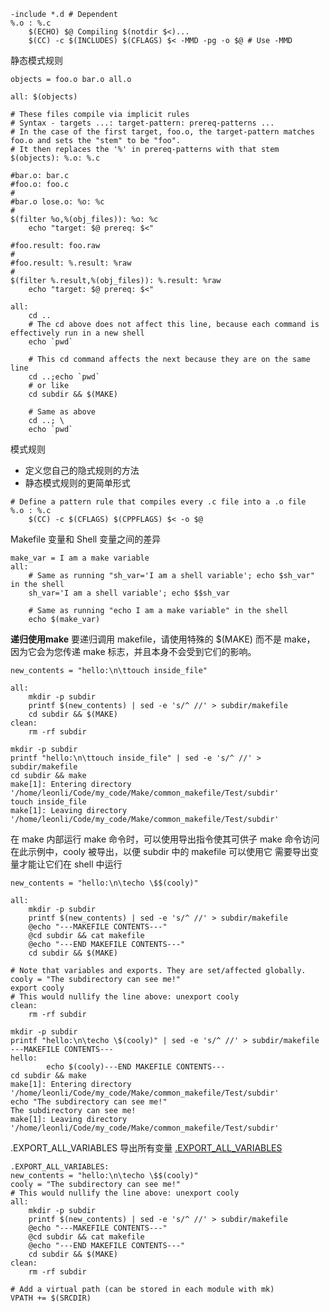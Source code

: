 ```shell
-include *.d # Dependent
%.o : %.c
	$(ECHO) $@ Compiling $(notdir $<)...
	$(CC) -c $(INCLUDES) $(CFLAGS) $< -MMD -pg -o $@ # Use -MMD 
```

静态模式规则
```shell
objects = foo.o bar.o all.o

all: $(objects)

# These files compile via implicit rules
# Syntax - targets ...: target-pattern: prereq-patterns ...
# In the case of the first target, foo.o, the target-pattern matches foo.o and sets the "stem" to be "foo".
# It then replaces the '%' in prereq-patterns with that stem
$(objects): %.o: %.c
```

```shell
#bar.o: bar.c
#foo.o: foo.c
#
#bar.o lose.o: %o: %c
#
$(filter %o,%(obj_files)): %o: %c
	echo "target: $@ prereq: $<"

#foo.result: foo.raw
#
#foo.result: %.result: %raw
#
$(filter %.result,%(obj_files)): %.result: %raw
	echo "target: $@ prereq: $<"
```

```shell
all:
	cd ..
	# The cd above does not affect this line, because each command is effectively run in a new shell
	echo `pwd`

	# This cd command affects the next because they are on the same line
	cd ..;echo `pwd`
	# or like
	cd subdir && $(MAKE)

	# Same as above
	cd ..; \
	echo `pwd`
```

模式规则
- 定义您自己的隐式规则的方法
- 静态模式规则的更简单形式
```shell
# Define a pattern rule that compiles every .c file into a .o file 
%.o : %.c 
	$(CC) -c $(CFLAGS) $(CPPFLAGS) $< -o $@
```

Makefile 变量和 Shell 变量之间的差异
```shell
make_var = I am a make variable
all:
	# Same as running "sh_var='I am a shell variable'; echo $sh_var" in the shell
	sh_var='I am a shell variable'; echo $$sh_var

	# Same as running "echo I am a make variable" in the shell
	echo $(make_var)
```

**递归使用make**
要递归调用 makefile，请使用特殊的 $(MAKE) 而不是 make，
因为它会为您传递 make 标志，并且本身不会受到它们的影响。
```shell
new_contents = "hello:\n\ttouch inside_file"

all:
	mkdir -p subdir
	printf $(new_contents) | sed -e 's/^ //' > subdir/makefile
	cd subdir && $(MAKE)
clean:
	rm -rf subdir
```
```shell
mkdir -p subdir
printf "hello:\n\ttouch inside_file" | sed -e 's/^ //' > subdir/makefile
cd subdir && make
make[1]: Entering directory '/home/leonli/Code/my_code/Make/common_makefile/Test/subdir'
touch inside_file
make[1]: Leaving directory '/home/leonli/Code/my_code/Make/common_makefile/Test/subdir'
```

在 make 内部运行 make 命令时，可以使用导出指令使其可供子 make 命令访问
在此示例中，cooly 被导出，以便 subdir 中的 makefile 可以使用它
需要导出变量才能让它们在 shell 中运行
```shell
new_contents = "hello:\n\techo \$$(cooly)"

all:
	mkdir -p subdir
	printf $(new_contents) | sed -e 's/^ //' > subdir/makefile
	@echo "---MAKEFILE CONTENTS---"
	@cd subdir && cat makefile
	@echo "---END MAKEFILE CONTENTS---"
	cd subdir && $(MAKE)

# Note that variables and exports. They are set/affected globally.
cooly = "The subdirectory can see me!"
export cooly
# This would nullify the line above: unexport cooly
clean:
	rm -rf subdir
```
```shell
mkdir -p subdir
printf "hello:\n\techo \$(cooly)" | sed -e 's/^ //' > subdir/makefile
---MAKEFILE CONTENTS---
hello:
        echo $(cooly)---END MAKEFILE CONTENTS---
cd subdir && make
make[1]: Entering directory '/home/leonli/Code/my_code/Make/common_makefile/Test/subdir'
echo "The subdirectory can see me!"
The subdirectory can see me!
make[1]: Leaving directory '/home/leonli/Code/my_code/Make/common_makefile/Test/subdir'
```

.EXPORT_ALL_VARIABLES 导出所有变量
[.EXPORT_ALL_VARIABLES](https://www.gnu.org/software/make/manual/make.html#index-_002eEXPORT_005fALL_005fVARIABLES)
```shell
.EXPORT_ALL_VARIABLES:
new_contents = "hello:\n\techo \$$(cooly)"
cooly = "The subdirectory can see me!"
# This would nullify the line above: unexport cooly
all:
	mkdir -p subdir
	printf $(new_contents) | sed -e 's/^ //' > subdir/makefile
	@echo "---MAKEFILE CONTENTS---"
	@cd subdir && cat makefile
	@echo "---END MAKEFILE CONTENTS---"
	cd subdir && $(MAKE)
clean:
	rm -rf subdir
```

```shell
# Add a virtual path (can be stored in each module with mk)
VPATH += $(SRCDIR)
```

